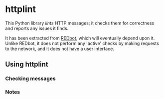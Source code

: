 
# httplint

This Python library _lints_ HTTP messages; it checks them for correctness and reports any issues it finds.

It has been extracted from [REDbot](https://redbot.org/), which will eventually depend upon it. Unlike REDbot, it does not perform any 'active' checks by making requests to the network, and it does not have a user interface.


## Using httplint


### Checking messages



### Notes
